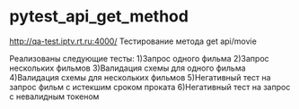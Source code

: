 # pytest_api_get_method
 

http://qa-test.iptv.rt.ru:4000/
Тестирование метода get api/movie

Реализованы следующие тесты:
1)Запрос одного фильма
2)Запрос нескольких фильмов
3)Валидация схемы для одного фильма
4)Валидация схемы для нескольких фильмов
5)Негативный тест на запрос фильм с истекшим сроком проката
6)Негативный тест на запрос с невалидным токеном
